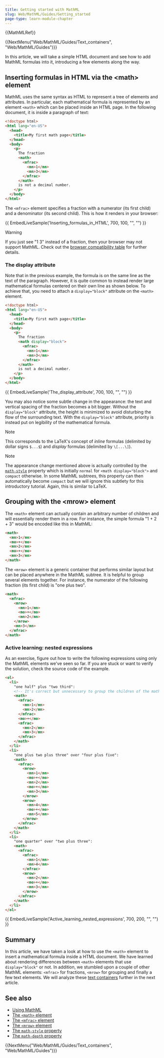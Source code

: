 ```yaml
---
title: Getting started with MathML
slug: Web/MathML/Guides/Getting_started
page-type: learn-module-chapter
---
```


{{MathMLRef}}

{{NextMenu("Web/MathML/Guides/Text_containers", "Web/MathML/Guides")}}

In this article, we will take a simple HTML document and see how to add MathML formulas into it, introducing a few elements along the way.

## Inserting formulas in HTML via the \<math> element

MathML uses the same syntax as HTML to represent a tree of elements and attributes. In particular, each mathematical formula is represented by an element `<math>` which can be placed inside an HTML page. In the following document, it is inside a paragraph of text:

```html
<!doctype html>
<html lang="en-US">
  <head>
    <title>My first math page</title>
  </head>
  <body>
    <p>
      The fraction
      <math>
        <mfrac>
          <mn>1</mn>
          <mn>3</mn>
        </mfrac>
      </math>
      is not a decimal number.
    </p>
  </body>
</html>
```

The `<mfrac>` element specifies a fraction with a numerator (its first child) and a denominator (its second child). This is how it renders in your browser:

{{ EmbedLiveSample('Inserting_formulas_in_HTML', 700, 100, "", "") }}

> [!WARNING]
> If you just see "1 3" instead of a fraction, then your browser may not support MathML. Check out the [browser compatibility table](/en-US/docs/Web/MathML/Element/math#browser_compatibility) for further details.

### The display attribute

Note that in the previous example, the formula is on the same line as the text of the paragraph. However, it is quite common to instead render large mathematical formulas centered on their own line as shown below. To achieve that, you need to attach a `display="block"` attribute on the `<math>` element.

```html hidden
<!doctype html>
<html lang="en-US">
  <head>
    <title>My first math page</title>
  </head>
  <body>
    <p>
      The fraction
      <math display="block">
        <mfrac>
          <mn>1</mn>
          <mn>3</mn>
        </mfrac>
      </math>
      is not a decimal number.
    </p>
  </body>
</html>
```

{{ EmbedLiveSample('The_display_attribute', 700, 100, "", "") }}

You may also notice some subtle change in the appearance: the text and vertical spacing of the fraction becomes a bit bigger. Without the `display="block"` attribute, the height is minimized to avoid disturbing the flow of the surrounding text. With the `display="block"` attribute, priority is instead put on legibility of the mathematical formula.

> [!NOTE]
> This corresponds to the LaTeX's concept of _inline_ formulas (delimited by dollar signs `$...$`) and _display_ formulas (delimited by `\[...\]`).

> [!NOTE]
> The appearance change mentioned above is actually controlled by the [`math-style`](/en-US/docs/Web/CSS/math-style) property which is initially `normal` for `<math display="block">` and `compact` otherwise. In some MathML subtrees, this property can then automatically become `compact` but we will ignore this subtlety for this introductory tutorial. Again, this is similar to LaTeX.

## Grouping with the \<mrow> element

The `<math>` element can actually contain an arbitrary number of children and will essentially render them in a row. For instance, the simple formula "1 + 2 + 3" would be encoded like this in MathML:

```html
<math>
  <mn>1</mn>
  <mo>+</mo>
  <mn>2</mn>
  <mo>+</mo>
  <mn>3</mn>
</math>
```

The `<mrow>` element is a generic container that performs similar layout but can be placed anywhere in the MathML subtree. It is helpful to group several elements together. For instance, the numerator of the following fraction (its first child) is "one plus two".

```html
<math>
  <mfrac>
    <mrow>
      <mn>1</mn>
      <mo>+</mo>
      <mn>2</mn>
    </mrow>
    <mn>3</mn>
  </mfrac>
</math>
```

### Active learning: nested expressions

As an exercise, figure out how to write the following expressions using only the MathML elements we've seen so far. If you are stuck or want to verify the solution, check the source code of the example.

```html hidden
<ol>
  <li>
    "one half" plus "two third":
    <!-- It's correct but unnecessary to group the children of the math element with an mrow element. -->
    <math>
      <mfrac>
        <mn>1</mn>
        <mn>2</mn>
      </mfrac>
      <mo>+</mo>
      <mfrac>
        <mn>2</mn>
        <mn>3</mn>
      </mfrac>
    </math>
  </li>
  <li>
    "one plus two plus three" over "four plus five":
    <math>
      <mfrac>
        <mrow>
          <mn>1</mn>
          <mo>+</mo>
          <mn>2</mn>
          <mo>+</mo>
          <mn>3</mn>
        </mrow>
        <mrow>
          <mn>4</mn>
          <mo>+</mo>
          <mn>5</mn>
        </mrow>
      </mfrac>
    </math>
  </li>
  <li>
    "one quarter" over "two plus three":
    <math>
      <mfrac>
        <mfrac>
          <mn>1</mn>
          <mn>4</mn>
        </mfrac>
        <mrow>
          <mn>2</mn>
          <mo>+</mo>
          <mn>3</mn>
        </mrow>
      </mfrac>
    </math>
  </li>
</ol>
```

{{ EmbedLiveSample('Active_learning_nested_expressions', 700, 200, "", "") }}

## Summary

In this article, we have taken a look at how to use the `<math>` element to insert a mathematical formula inside a HTML document. We have learned about rendering differences between `<math>` elements that use `display="block"` or not. In addition, we stumbled upon a couple of other MathML elements: `<mfrac>` for fractions, `<mrow>` for grouping and finally a few text elements. We will analyze these [text containers](/en-US/docs/Web/MathML/Guides/Text_containers) further in the next article.

## See also

- [Using MathML](/en-US/docs/Web/MathML/Authoring#using_mathml)
- [The `<math>` element](/en-US/docs/Web/MathML/Element/math)
- [The `<mfrac>` element](/en-US/docs/Web/MathML/Element/mfrac)
- [The `<mrow>` element](/en-US/docs/Web/MathML/Element/mrow)
- [The `math-style` property](/en-US/docs/Web/CSS/math-style)
- [The `math-depth` property](/en-US/docs/Web/CSS/math-depth)

{{NextMenu("Web/MathML/Guides/Text_containers", "Web/MathML/Guides")}}
